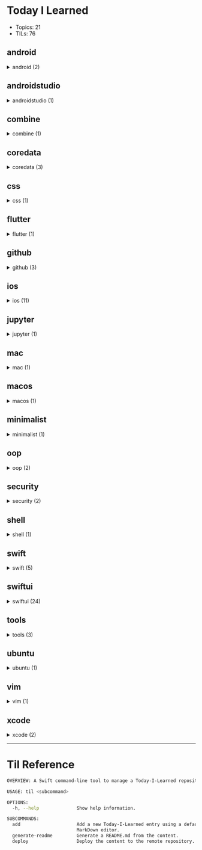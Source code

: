 # Today I Learned

-   Topics: 21
-   TILs: 76

## android 

<details><summary markdown="span">android (2)</summary>

| Date       | Title                                                                                                                             |
| ---------- | --------------------------------------------------------------------------------------------------------------------------------- |
| 2020-04-29 | [Capture images and videos from android devices with adb](./android/2020-04-28_capture-images-videos-from-android-devices-adb.md) |
| 2020-04-22 | [Open source minimalist launcher for Android](./android/2020-04-28_open-source-minimalist-launcher.md)                            |

</details>

## androidstudio 

<details><summary markdown="span">androidstudio (1)</summary>

| Date       | Title                                                                                                                                                      |
| ---------- | ---------------------------------------------------------------------------------------------------------------------------------------------------------- |
| 2020-05-04 | [Show the current file in the folder structure navigation bar](./androidstudio/2020-05-04_show-the-current-file-in-the-folder-structure-navigation-bar.md) |

</details>

## combine 

<details><summary markdown="span">combine (1)</summary>

| Date       | Title                                                                                                                                      |
| ---------- | ------------------------------------------------------------------------------------------------------------------------------------------ |
| 2020-06-04 | [Set a given Publishers Failure type to Never in Combine](./combine/2020-06-04_set-a-given-publishers-failure-type-to-never-in-combine.md) |

</details>

## coredata 

<details><summary markdown="span">coredata (3)</summary>

| Date       | Title                                                                                                                                                                                                                             |
| ---------- | --------------------------------------------------------------------------------------------------------------------------------------------------------------------------------------------------------------------------------- |
| 2020-05-20 | [How to filter using NSPredicate based on if the to many relationship set contains a specific value](./coredata/2020-05-19_how-to-filter-using-nspredicate-based-on-if-the-to-many-relationship-set-contains-a-specific-value.md) |
| 2020-05-20 | [Storing states in CoreData with enums](./coredata/2020-05-20_storing-states-in-coredata-with-enums.md)                                                                                                                           |
| 2020-05-22 | [NSPredicate case-insensitive matching on to-many relationship](./coredata/2020-05-21_nspredicate-caseinsensitive-matching-on-tomany-relationship.md)                                                                             |

</details>

## css 

<details><summary markdown="span">css (1)</summary>

| Date       | Title                                                                                                                         |
| ---------- | ----------------------------------------------------------------------------------------------------------------------------- |
| 2020-04-30 | [Handling Long Words and URLs (Forcing Breaks, Hyphenation, Ellipsis, etc)](./css/2020-04-29_handling-long-words-and-urls.md) |

</details>

## flutter 

<details><summary markdown="span">flutter (1)</summary>

| Date       | Title                                                                                           |
| ---------- | ----------------------------------------------------------------------------------------------- |
| 2020-05-02 | [Running a command-line dart script](./flutter/2020-05-01_running-a-commandline-dart-script.md) |

</details>

## github 

<details><summary markdown="span">github (3)</summary>

| Date       | Title                                                                                                                                                                                                       |
| ---------- | ----------------------------------------------------------------------------------------------------------------------------------------------------------------------------------------------------------- |
| 2020-04-18 | [Fix gh-pages rejection of new pushes](./github/2020-04-17_fix_github-pages-rejection-of-new-pushes.md)                                                                                                     |
| 2020-05-06 | [Git Error: Could could not read Username for 'https://github.com': terminal prompts disabled](./github/2020-05-06_git-error-could-could-not-read-username-for-httpsgithubcom-terminal-prompts-disabled.md) |
| 2020-05-28 | [Cancel Workflow Action](./github/2020-05-28_cancel-workflow-action.md)                                                                                                                                     |

</details>

## ios 

<details><summary markdown="span">ios (11)</summary>

| Date       | Title                                                                                                                                                                                                                                                                                                                                                                                                     |
| ---------- | --------------------------------------------------------------------------------------------------------------------------------------------------------------------------------------------------------------------------------------------------------------------------------------------------------------------------------------------------------------------------------------------------------- |
| 2020-04-29 | [iOS development tools for Mac](./ios/2020-04-28_ios-development-tools.md)                                                                                                                                                                                                                                                                                                                                |
| 2020-05-07 | [Workaround about SPM (Swift package manager) deal with Xcode 11.4 and Swift 5.2 with external static libraries. Adding an internal dynamic library to resolve static code duplication error](./ios/2020-05-06_workaround-about-spm-swift-package-manager-deal-with-xcode-114-and-swift-52-with-external-static-libraries-adding-an-internal-dynamic-library-to-resolve-static-code-duplication-error.md) |
| 2020-05-12 | [Showing Touch symbol in iOS Simulators](./ios/2020-05-12_showing-touch-symbol-in-ios-simulators.md)                                                                                                                                                                                                                                                                                                      |
| 2020-05-18 | [disable iOS simulator 'connect hardware keyboard' programmatically](./ios/2020-05-18_disable-ios-simulator-connect-hardware-keyboard-programmatically.md)                                                                                                                                                                                                                                                |
| 2020-05-19 | [How do you manage and use “Many to many” core data relationships?](./ios/2020-05-18_how-do-you-manage-and-use-many-to-many-core-data-relationships.md)                                                                                                                                                                                                                                                   |
| 2020-05-18 | [iOS XCUITest - Simulate hardware keyboard return key](./ios/2020-05-18_ios-xcuitest-simulate-hardware-keyboard-return-key.md)                                                                                                                                                                                                                                                                            |
| 2020-05-22 | [Enable network mocks and more in UI Tests](./ios/2020-05-22_enable-network-mocks-and-more-in-ui-tests.md)                                                                                                                                                                                                                                                                                                |
| 2020-05-22 | [UI Test deleting text in text field](./ios/2020-05-22_ui-test-deleting-text-in-text-field.md)                                                                                                                                                                                                                                                                                                            |
| 2020-05-26 | [UITests how to test screen edge pan gestures?](./ios/2020-05-25_uitests-how-to-test-screen-edge-pan-gestures.md)                                                                                                                                                                                                                                                                                         |
| 2021-01-26 | [Add custom accessory to a row in UICollectionView](./ios/2021-01-26_add-custom-accessory-to-a-row-in-uicollectionview.md)                                                                                                                                                                                                                                                                                |
| 2021-01-30 | [Use SwiftUI preview inside Swift Package](./ios/2021-01-30_use-swiftui-preview-inside-swift-package.md)                                                                                                                                                                                                                                                                                                  |

</details>

## jupyter 

<details><summary markdown="span">jupyter (1)</summary>

| Date       | Title                                                                                                                                |
| ---------- | ------------------------------------------------------------------------------------------------------------------------------------ |
| 2021-01-10 | [Manage widgets in jupyter notebooks using Ipywidgets](./jupyter/2021-01-10_manage-widgets-in-jupyter-notebooks-using-ipywidgets.md) |

</details>

## mac 

<details><summary markdown="span">mac (1)</summary>

| Date       | Title                                                                          |
| ---------- | ------------------------------------------------------------------------------ |
| 2020-05-02 | [Show hidden files in Finder](./mac/2020-05-01_show-hidden-files-in-finder.md) |

</details>

## macos 

<details><summary markdown="span">macos (1)</summary>

| Date       | Title                                                                                                                                                                                                                                                                                                     |
| ---------- | --------------------------------------------------------------------------------------------------------------------------------------------------------------------------------------------------------------------------------------------------------------------------------------------------------- |
| 2020-05-19 | [DB Browser for SQLite (DB4S) is a high quality, visual, open source tool to create, design, and edit database files compatible with SQLite.](./macos/2020-05-19_db-browser-for-sqlite-db4s-is-a-high-quality-visual-open-source-tool-to-create-design-and-edit-database-files-compatible-with-sqlite.md) |

</details>

## minimalist 

<details><summary markdown="span">minimalist (1)</summary>

| Date       | Title                                                                                                       |
| ---------- | ----------------------------------------------------------------------------------------------------------- |
| 2020-05-14 | [Why Small Habits Make a Big Difference](./minimalist/2020-05-14_why-small-habits-make-a-big-difference.md) |

</details>

## oop 

<details><summary markdown="span">oop (2)</summary>

| Date       | Title                                                                                                                                                             |
| ---------- | ----------------------------------------------------------------------------------------------------------------------------------------------------------------- |
| 2020-05-14 | [Domain-Driven Design](./oop/2020-05-14_domaindriven-design.md)                                                                                                   |
| 2020-05-14 | [Object-Oriented Analysis and Design: What is it and how do you use it?](./oop/2020-05-14_objectoriented-analysis-and-design-what-is-it-and-how-do-you-use-it.md) |

</details>

## security 

<details><summary markdown="span">security (2)</summary>

| Date       | Title                                                                               |
| ---------- | ----------------------------------------------------------------------------------- |
| 2020-05-14 | [SSL Pinning with URLSession](./security/2020-05-14_ssl-pinning-with-urlsession.md) |
| 2020-05-14 | [SSL Pinning with Alomafire](./security/2020-05-14_ssl-pinning.md)                  |

</details>

## shell 

<details><summary markdown="span">shell (1)</summary>

| Date       | Title                                                                            |
| ---------- | -------------------------------------------------------------------------------- |
| 2020-04-22 | [How to wait for Ctrl-C in bash](./shell/2020-04-21_wait-for-interrupt-linux.md) |

</details>

## swift 

<details><summary markdown="span">swift (5)</summary>

| Date       | Title                                                                                                                                                                           |
| ---------- | ------------------------------------------------------------------------------------------------------------------------------------------------------------------------------- |
| 2020-05-01 | [Launching a command-line command from a macOS app](./swift/2020-05-01_launching-a-commandline-command-from-a-macos-app.md)                                                     |
| 2020-05-13 | [How to add local Swift Package as dependency?](./swift/2020-05-12_how-to-add-local-swift-package-as-dependency.md)                                                             |
| 2020-05-22 | [conversion from NSTimeInterval to hour,minutes,seconds,milliseconds in swift](./swift/2020-05-21_conversion-from-nstimeinterval-to-hourminutessecondsmilliseconds-in-swift.md) |
| 2020-05-22 | [How to sleep for few milliseconds in swift?](./swift/2020-05-22_how-to-sleep-for-few-milliseconds-in-swift.md)                                                                 |
| 2020-05-28 | [Push View programmatically in callback, SwiftUI](./swift/2020-05-28_push-view-programmatically-in-callback-swiftui.md)                                                         |

</details>

## swiftui 

<details><summary markdown="span">swiftui (24)</summary>

| Date       | Title                                                                                                                                                                                                |
| ---------- | ---------------------------------------------------------------------------------------------------------------------------------------------------------------------------------------------------- |
| 2020-05-12 | [ForEach with index](./swiftui/2020-05-12_foreach-with-index.md)                                                                                                                                     |
| 2020-05-13 | [Hide Seperator in List](./swiftui/2020-05-12_hide-seperator-in-list.md)                                                                                                                             |
| 2020-05-13 | [Preview with Core Data](./swiftui/2020-05-12_preview-with-core-data.md)                                                                                                                             |
| 2020-05-13 | [Binding value from an ObservableObject](./swiftui/2020-05-13_binding-value-from-an-observableobject.md)                                                                                             |
| 2020-05-13 | [HSHostingController, easily present fullscreen modals, safari, email, etc from SwiftUI](./swiftui/2020-05-13_hshostingcontroller-easily-present-fullscreen-modals-safari-email-etc-from-swiftui.md) |
| 2020-05-13 | [SwiftUI: How to implement a custom init with @Binding variables](./swiftui/2020-05-13_swiftui-how-to-implement-a-custom-init-with-binding-variables.md)                                             |
| 2020-05-14 | [3 Ways to React to @State Changes in SwiftUI](./swiftui/2020-05-14_3-ways-to-react-to-state-changes-in-swiftui.md)                                                                                  |
| 2020-05-15 | [Disable user interaction on SwiftUI View](./swiftui/2020-05-14_disable-user-interaction-on-swiftui-view.md)                                                                                         |
| 2020-05-15 | [How to instantiate PreviewProvider when View requires @Binding in initializer](./swiftui/2020-05-14_how-to-instantiate-previewprovider-when-view-requires-binding-in-initializer.md)                |
| 2020-05-15 | [HStack fill whole width with equal spacing](./swiftui/2020-05-15_hstack-fill-whole-width-with-equal-spacing.md)                                                                                     |
| 2020-05-15 | [Text aligment with custom frame](./swiftui/2020-05-15_text-aligment-with-custom-frame.md)                                                                                                           |
| 2020-05-18 | [How do I create a multiline TextField in SwiftUI?](./swiftui/2020-05-18_how-do-i-create-a-multiline-textfield-in-swiftui.md)                                                                        |
| 2020-05-19 | [How to detect live changes on TextField in SwiftUI?](./swiftui/2020-05-18_how-to-detect-live-changes-on-textfield-in-swiftui.md)                                                                    |
| 2020-05-18 | [How to make a view dismiss itself](./swiftui/2020-05-18_how-to-make-a-view-dismiss-itself.md)                                                                                                       |
| 2020-05-19 | [How to use SwiftUI in Swift Playgrounds](./swiftui/2020-05-18_how-to-use-swiftui-in-swift-playgrounds.md)                                                                                           |
| 2020-05-18 | [UITextView wrapper for SwiftUI](./swiftui/2020-05-18_uitextview-wrapper-for-swiftui.md)                                                                                                             |
| 2020-05-25 | [How to show complete List when keyboard is showing up in SwiftUI](./swiftui/2020-05-24_how-to-show-complete-list-when-keyboard-is-showing-up-in-swiftui.md)                                         |
| 2020-05-27 | [How to hide the status bar in SwiftUI](./swiftui/2020-05-27_how-to-hide-the-status-bar-in-swiftui.md)                                                                                               |
| 2020-05-27 | [Make a VStack fill the screen in SwiftUI](./swiftui/2020-05-27_make-a-vstack-fill-the-screen-in-swiftui.md)                                                                                         |
| 2020-05-28 | [Fixed: Multiple sheet(isPresented:) doesn't work in SwiftUI](./swiftui/2020-05-28_fixed-multiple-sheetispresented-doesnt-work-in-swiftui.md)                                                        |
| 2020-05-28 | [Fixed: SwiftUI picker in form repositioning after navigation](./swiftui/2020-05-28_fixed-swiftui-picker-in-form-repositioning-after-navigation.md)                                                  |
| 2020-05-28 | [Simple SwiftUI Arc endAngle animation](./swiftui/2020-05-28_simple-swiftui-arc-endangle-animation.md)                                                                                               |
| 2020-05-29 | [Dismiss view with swipe on iOS 13 XCUITest](./swiftui/2020-05-29_dismiss-view-with-swipe-on-ios-13-xcuitest.md)                                                                                     |
| 2020-06-03 | [Add a border with cornerRadius to an Image in SwiftUI](./swiftui/2020-06-03_add-a-border-with-cornerradius-to-an-image-in-swiftui.md)                                                               |

</details>

## tools 

<details><summary markdown="span">tools (3)</summary>

| Date       | Title                                                                                                                                                                               |
| ---------- | ----------------------------------------------------------------------------------------------------------------------------------------------------------------------------------- |
| 2020-04-24 | [Local file transfer between desktops and mobile devices from terminal with QRCode](./tools/2020-04-13_local_file_transfer_desktop_mobile_terminal_qrcode.md)                       |
| 2020-05-04 | [a little macOS app that records your screen to make a timelapse](./tools/2020-05-04_a-little-macos-app-that-records-your-screen-to-make-a-timelapse.md)                            |
| 2020-04-28 | [A delightful community-driven framework for managing your `zsh` configurations, plugins, themes](./tools/2020_04_27_ohmyzsh_community-driven-zsh-plugins-configurations-themes.md) |

</details>

## ubuntu 

<details><summary markdown="span">ubuntu (1)</summary>

| Date       | Title                                                                                                           |
| ---------- | --------------------------------------------------------------------------------------------------------------- |
| 2020-04-15 | [Fingerprint authentication on Ubuntu 18.04](./ubuntu/2020-04-14_fingerprint-authentication-on-ubuntu-18-04.md) |

</details>

## vim 

<details><summary markdown="span">vim (1)</summary>

| Date       | Title                                                                           |
| ---------- | ------------------------------------------------------------------------------- |
| 2020-05-18 | [Show/Hide line number in vim](./vim/2020-05-18_showhide-line-number-in-vim.md) |

</details>

## xcode 

<details><summary markdown="span">xcode (2)</summary>

| Date       | Title                                                                                                              |
| ---------- | ------------------------------------------------------------------------------------------------------------------ |
| 2020-05-01 | [Apply all suggested fixes using short keys](./xcode/2020-04-30_apply-all-suggested-fixes-using-short-keys.md)     |
| 2020-05-14 | [Xcode 11 iOS 13 simulator freeze UITextField](./xcode/2020-05-13_xcode-11-ios-13-simulator-freeze-uitextfield.md) |

</details>

---
# Til Reference

```bash
OVERVIEW: A Swift command-line tool to manage a Today-I-Learned repository

USAGE: til <subcommand>

OPTIONS:
  -h, --help              Show help information.

SUBCOMMANDS:
  add                     Add a new Today-I-Learned entry using a default
                          MarkDown editor.
  generate-readme         Generate a README.md from the content.
  deploy                  Deploy the content to the remote repository.

```

